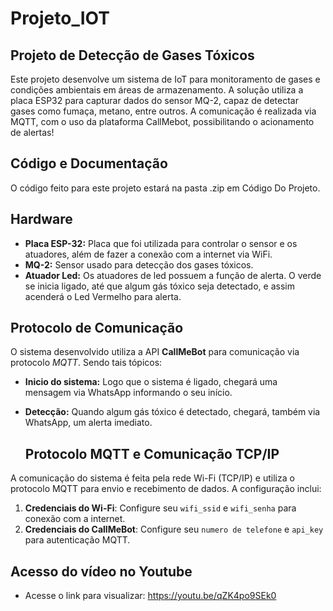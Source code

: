 # Projeto_IOT

## Projeto de Detecção de Gases Tóxicos
Este projeto desenvolve um sistema de IoT para monitoramento de gases e condições ambientais em áreas de armazenamento. A solução utiliza a placa ESP32 para capturar dados do sensor MQ-2, capaz de detectar gases como fumaça, metano, entre outros. A comunicação é realizada via MQTT, com o uso da plataforma CallMebot, possibilitando o acionamento de alertas! 

## Código e Documentação
O código feito para este projeto estará na pasta .zip em Código Do Projeto. 

## Hardware

- **Placa ESP-32:** Placa que foi utilizada para controlar o sensor e os atuadores, além de fazer a conexão com a internet via WiFi.
- **MQ-2:** Sensor usado para detecção dos gases tóxicos.
- **Atuador Led:** Os atuadores de led possuem a função de alerta. O verde se inicia ligado, até que algum gás tóxico seja detectado, e assim acenderá o Led Vermelho para alerta.

## Protocolo de Comunicação 

O sistema desenvolvido utiliza a API **CallMeBot** para comunicação via protocolo *MQTT*. Sendo tais tópicos:

- **Inicio do sistema:** Logo que o sistema é ligado, chegará uma mensagem via WhatsApp informando o seu início.
- **Detecção:** Quando algum gás tóxico é detectado, chegará, também via WhatsApp, um alerta imediato.

  ## Protocolo MQTT e Comunicação TCP/IP

A comunicação do sistema é feita pela rede Wi-Fi (TCP/IP) e utiliza o protocolo MQTT para envio e recebimento de dados. A configuração inclui:
1. **Credenciais do Wi-Fi**: Configure seu `wifi_ssid` e `wifi_senha` para conexão com a internet.
2. **Credenciais do CallMeBot**: Configure seu `numero de telefone` e `api_key` para autenticação MQTT.

## Acesso do vídeo no Youtube
- Acesse o link para visualizar: https://youtu.be/qZK4po9SEk0


